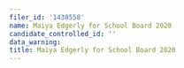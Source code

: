 ```yaml
---
filer_id: '1430558'
name: Maiya Edgerly for School Board 2020
candidate_controlled_id: ''
data_warning:
title: Maiya Edgerly for School Board 2020
---
```

